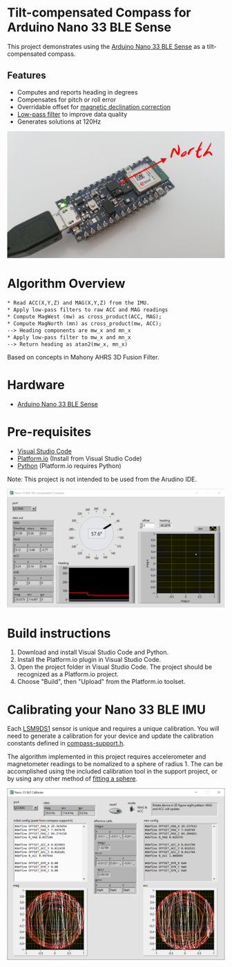 # Tilt-compensated Compass for Arduino Nano 33 BLE Sense

This project demonstrates using the [Arduino Nano 33 BLE Sense](https://docs.arduino.cc/hardware/nano-33-ble-sense)
as a tilt-compensated compass.

## Features
* Computes and reports heading in degrees
* Compensates for pitch or roll error
* Overridable offset for [magnetic declination correction](https://www.ngdc.noaa.gov/geomag/calculators/magcalc.shtml#declination)
* [Low-pass filter](lib/butterworth_iir_2nd/butterworth_iir_2nd.h) to improve data quality
* Generates solutions at 120Hz

![Nano33BLE-Compass](doc/images/nano33ble-compass.png)

# Algorithm Overview
```
* Read ACC(X,Y,Z) and MAG(X,Y,Z) from the IMU.
* Apply low-pass filters to raw ACC and MAG readings
* Compute MagWest (mw) as cross_product(ACC, MAG);
* Compute MagNorth (mn) as cross_product(mw, ACC);
--> Heading components are mw_x and mn_x
* Apply low-pass filter to mw_x and mn_x
--> Return heading as atan2(mw_x, mn_x)
```
Based on concepts in Mahony AHRS 3D Fusion Filter.

# Hardware
* [Arduino Nano 33 BLE Sense](https://docs.arduino.cc/hardware/nano-33-ble-sense)

# Pre-requisites
* [Visual Studio Code](https://code.visualstudio.com/download)
* [Platform.io](https://platformio.org/) (Install from Visual Studio Code)
* [Python](https://www.python.org/downloads/) (Platform.io requires Python)

Note: This project is not intended to be used from the Arudino IDE.

![Nano33BLE-Compass-GUI](doc/images/nano33ble-compass-ui.png)

# Build instructions
1. Download and install Visual Studio Code and Python.
2. Install the Platform.io plugin in Visual Studio Code.
3. Open the project folder in Visual Studio Code. The project should be recognized as a Platform.io project.
4. Choose "Build", then "Upload" from the Platform.io toolset.

# Calibrating your Nano 33 BLE IMU
Each [LSM9DS1](https://www.arduino.cc/en/Reference/ArduinoLSM9DS1) sensor is unique and requires a unique
calibration. You will need to generate a calibration for your device and update the calibration
constants defined in [compass-support.h](src/compass-support.h).

The algorithm implemented in this project requires accelerometer and magnetometer readings to be nomalized
to a sphere of radius 1. The can be accomplished using the included calibration tool in the support project, or 
by using any other method of [fitting a sphere](https://jekel.me/2015/Least-Squares-Sphere-Fit/).

![Nano33BLE-Calibration](doc/images/nano33ble-calibration-ui.png)